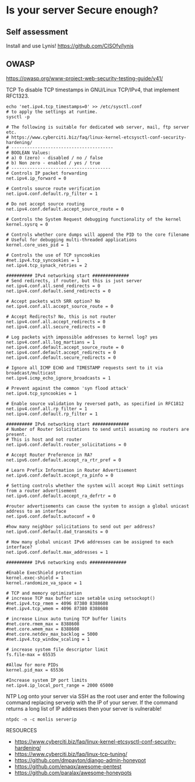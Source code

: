 Is your server Secure enough?
=============================

Self assessment
---------------

Install and use Lynis!
https://github.com/CISOfy/lynis

OWASP
-------------
https://owasp.org/www-project-web-security-testing-guide/v41/

TCP
To disable TCP timestamps in GNU/Linux TCP/IPv4, that implement RFC1323.
````
echo 'net.ipv4.tcp_timestamps=0' >> /etc/sysctl.conf
# to apply the settings at runtime.
sysctl -p

# The following is suitable for dedicated web server, mail, ftp server etc. 
# https://www.cyberciti.biz/faq/linux-kernel-etcsysctl-conf-security-hardening/
# ---------------------------------------
# BOOLEAN Values:
# a) 0 (zero) - disabled / no / false
# b) Non zero - enabled / yes / true
# --------------------------------------
# Controls IP packet forwarding
net.ipv4.ip_forward = 0
 
# Controls source route verification
net.ipv4.conf.default.rp_filter = 1
 
# Do not accept source routing
net.ipv4.conf.default.accept_source_route = 0
 
# Controls the System Request debugging functionality of the kernel
kernel.sysrq = 0
 
# Controls whether core dumps will append the PID to the core filename
# Useful for debugging multi-threaded applications
kernel.core_uses_pid = 1
 
# Controls the use of TCP syncookies
#net.ipv4.tcp_syncookies = 1
net.ipv4.tcp_synack_retries = 2
 
########## IPv4 networking start ##############
# Send redirects, if router, but this is just server
net.ipv4.conf.all.send_redirects = 0
net.ipv4.conf.default.send_redirects = 0
 
# Accept packets with SRR option? No
net.ipv4.conf.all.accept_source_route = 0
 
# Accept Redirects? No, this is not router
net.ipv4.conf.all.accept_redirects = 0
net.ipv4.conf.all.secure_redirects = 0
 
# Log packets with impossible addresses to kernel log? yes
net.ipv4.conf.all.log_martians = 1
net.ipv4.conf.default.accept_source_route = 0
net.ipv4.conf.default.accept_redirects = 0
net.ipv4.conf.default.secure_redirects = 0
 
# Ignore all ICMP ECHO and TIMESTAMP requests sent to it via broadcast/multicast
net.ipv4.icmp_echo_ignore_broadcasts = 1
 
# Prevent against the common 'syn flood attack'
net.ipv4.tcp_syncookies = 1
 
# Enable source validation by reversed path, as specified in RFC1812
net.ipv4.conf.all.rp_filter = 1
net.ipv4.conf.default.rp_filter = 1
 
########## IPv6 networking start ##############
# Number of Router Solicitations to send until assuming no routers are present.
# This is host and not router
net.ipv6.conf.default.router_solicitations = 0
 
# Accept Router Preference in RA?
net.ipv6.conf.default.accept_ra_rtr_pref = 0
 
# Learn Prefix Information in Router Advertisement
net.ipv6.conf.default.accept_ra_pinfo = 0
 
# Setting controls whether the system will accept Hop Limit settings from a router advertisement
net.ipv6.conf.default.accept_ra_defrtr = 0
 
#router advertisements can cause the system to assign a global unicast address to an interface
net.ipv6.conf.default.autoconf = 0
 
#how many neighbor solicitations to send out per address?
net.ipv6.conf.default.dad_transmits = 0
 
# How many global unicast IPv6 addresses can be assigned to each interface?
net.ipv6.conf.default.max_addresses = 1
 
########## IPv6 networking ends ##############
 
#Enable ExecShield protection
kernel.exec-shield = 1
kernel.randomize_va_space = 1
 
# TCP and memory optimization 
# increase TCP max buffer size setable using setsockopt()
#net.ipv4.tcp_rmem = 4096 87380 8388608
#net.ipv4.tcp_wmem = 4096 87380 8388608
 
# increase Linux auto tuning TCP buffer limits
#net.core.rmem_max = 8388608
#net.core.wmem_max = 8388608
#net.core.netdev_max_backlog = 5000
#net.ipv4.tcp_window_scaling = 1
 
# increase system file descriptor limit    
fs.file-max = 65535
 
#Allow for more PIDs 
kernel.pid_max = 65536
 
#Increase system IP port limits
net.ipv4.ip_local_port_range = 2000 65000

````

NTP
Log onto your server via SSH as the root user and enter the following command replacing serverip with the IP of your server.
If the command returns a long list of IP addresses then your server is vulnerable!

````
ntpdc -n -c monlis serverip
````

RESOURCES

- https://www.cyberciti.biz/faq/linux-kernel-etcsysctl-conf-security-hardening/
- https://www.cyberciti.biz/faq/linux-tcp-tuning/
- https://github.com/dmpayton/django-admin-honeypot
- https://github.com/enaqx/awesome-pentest
- https://github.com/paralax/awesome-honeypots
